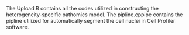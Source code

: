 The Upload.R contains all the codes utilized in constructing the heterogeneity-specific pathomics model.
The pipline.cppipe contains the pipline utilized for automatically segment the cell nuclei in Cell Profiler software.
